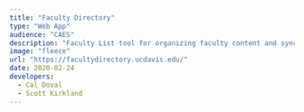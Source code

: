 ```yaml
---
title: "Faculty Directory"
type: "Web App"
audience: "CAES"
description: "Faculty List tool for organizing faculty content and syncing with sitefarm"
image: "fleece"
url: "https://facultydirectory.ucdavis.edu/"
date: 2020-02-24
developers:
  - Cal Doval
  - Scott Kirkland
---
```

